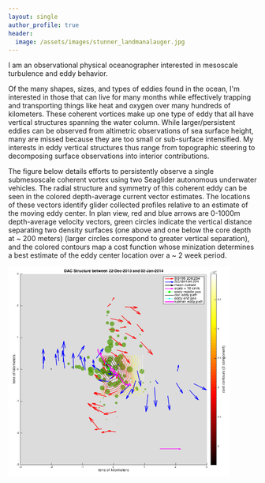 ```yaml
---
layout: single
author_profile: true
header:
  image: /assets/images/stunner_landmanalauger.jpg
---
```


I am an observational physical oceanographer interested in mesoscale turbulence and eddy behavior. 

Of the many shapes, sizes, and types of eddies found in the ocean, I'm interested in those that can live for many months while effectively trapping and transporting things like heat and oxygen over many hundreds of kilometers. These coherent vortices make up one type of eddy that all have vertical structures spanning the water column. While larger/persistent eddies can be observed from altimetric observations of sea surface height, many are missed because they are too small or sub-surface intensified. My interests in eddy vertical structures thus range from topographic steering to decomposing surface observations into interior contributions.      

The figure below details efforts to persistently observe a single submesoscale coherent vortex using two Seaglider autonomous underwater vehicles. The radial structure and symmetry of this coherent eddy can be seen in the colored depth-average current vector estimates. The locations of these vectors identify glider collected profiles relative to an estimate of the moving eddy center. In plan view, red and blue arrows are 0-1000m depth-average velocity vectors, green circles indicate the vertical distance separating two density surfaces (one above and one below the core depth at ~ 200 meters) (larger circles correspond to greater vertical separation), and the colored contours map a cost function whose minization determines a best estimate of the eddy center location over a ~ 2 week period. 

<img src="/assets/images/centering_method.png" width="450" height="425"/>

